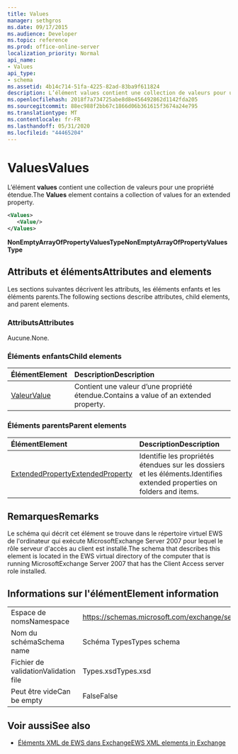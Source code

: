 ```yaml
---
title: Values
manager: sethgros
ms.date: 09/17/2015
ms.audience: Developer
ms.topic: reference
ms.prod: office-online-server
localization_priority: Normal
api_name:
- Values
api_type:
- schema
ms.assetid: 4b14c714-51fa-4225-82ad-83ba9f611824
description: L’élément values contient une collection de valeurs pour une propriété étendue.
ms.openlocfilehash: 2018f7a734725abe8d8e456492862d1142fda205
ms.sourcegitcommit: 88ec988f2bb67c1866d06b361615f3674a24e795
ms.translationtype: MT
ms.contentlocale: fr-FR
ms.lasthandoff: 05/31/2020
ms.locfileid: "44465204"
---
```

# <a name="values"></a><span data-ttu-id="15898-103">Values</span><span class="sxs-lookup"><span data-stu-id="15898-103">Values</span></span>

<span data-ttu-id="15898-104">L’élément **values** contient une collection de valeurs pour une propriété étendue.</span><span class="sxs-lookup"><span data-stu-id="15898-104">The **Values** element contains a collection of values for an extended property.</span></span> 
  
```xml
<Values>
   <Value/>
</Values>
```

<span data-ttu-id="15898-105">**NonEmptyArrayOfPropertyValuesType**</span><span class="sxs-lookup"><span data-stu-id="15898-105">**NonEmptyArrayOfPropertyValuesType**</span></span>

## <a name="attributes-and-elements"></a><span data-ttu-id="15898-106">Attributs et éléments</span><span class="sxs-lookup"><span data-stu-id="15898-106">Attributes and elements</span></span>

<span data-ttu-id="15898-107">Les sections suivantes décrivent les attributs, les éléments enfants et les éléments parents.</span><span class="sxs-lookup"><span data-stu-id="15898-107">The following sections describe attributes, child elements, and parent elements.</span></span>
  
### <a name="attributes"></a><span data-ttu-id="15898-108">Attributs</span><span class="sxs-lookup"><span data-stu-id="15898-108">Attributes</span></span>

<span data-ttu-id="15898-109">Aucune.</span><span class="sxs-lookup"><span data-stu-id="15898-109">None.</span></span>
  
### <a name="child-elements"></a><span data-ttu-id="15898-110">Éléments enfants</span><span class="sxs-lookup"><span data-stu-id="15898-110">Child elements</span></span>

|<span data-ttu-id="15898-111">**Élément**</span><span class="sxs-lookup"><span data-stu-id="15898-111">**Element**</span></span>|<span data-ttu-id="15898-112">**Description**</span><span class="sxs-lookup"><span data-stu-id="15898-112">**Description**</span></span>|
|:-----|:-----|
|[<span data-ttu-id="15898-113">Valeur</span><span class="sxs-lookup"><span data-stu-id="15898-113">Value</span></span>](value.md) <br/> |<span data-ttu-id="15898-114">Contient une valeur d’une propriété étendue.</span><span class="sxs-lookup"><span data-stu-id="15898-114">Contains a value of an extended property.</span></span>  <br/> |
   
### <a name="parent-elements"></a><span data-ttu-id="15898-115">Éléments parents</span><span class="sxs-lookup"><span data-stu-id="15898-115">Parent elements</span></span>

|<span data-ttu-id="15898-116">**Élément**</span><span class="sxs-lookup"><span data-stu-id="15898-116">**Element**</span></span>|<span data-ttu-id="15898-117">**Description**</span><span class="sxs-lookup"><span data-stu-id="15898-117">**Description**</span></span>|
|:-----|:-----|
|[<span data-ttu-id="15898-118">ExtendedProperty</span><span class="sxs-lookup"><span data-stu-id="15898-118">ExtendedProperty</span></span>](extendedproperty.md) <br/> |<span data-ttu-id="15898-119">Identifie les propriétés étendues sur les dossiers et les éléments.</span><span class="sxs-lookup"><span data-stu-id="15898-119">Identifies extended properties on folders and items.</span></span>  <br/> |
   
## <a name="remarks"></a><span data-ttu-id="15898-120">Remarques</span><span class="sxs-lookup"><span data-stu-id="15898-120">Remarks</span></span>

<span data-ttu-id="15898-121">Le schéma qui décrit cet élément se trouve dans le répertoire virtuel EWS de l'ordinateur qui exécute MicrosoftExchange Server 2007 pour lequel le rôle serveur d'accès au client est installé.</span><span class="sxs-lookup"><span data-stu-id="15898-121">The schema that describes this element is located in the EWS virtual directory of the computer that is running MicrosoftExchange Server 2007 that has the Client Access server role installed.</span></span>
  
## <a name="element-information"></a><span data-ttu-id="15898-122">Informations sur l'élément</span><span class="sxs-lookup"><span data-stu-id="15898-122">Element information</span></span>

|||
|:-----|:-----|
|<span data-ttu-id="15898-123">Espace de noms</span><span class="sxs-lookup"><span data-stu-id="15898-123">Namespace</span></span>  <br/> |https://schemas.microsoft.com/exchange/services/2006/types  <br/> |
|<span data-ttu-id="15898-124">Nom du schéma</span><span class="sxs-lookup"><span data-stu-id="15898-124">Schema name</span></span>  <br/> |<span data-ttu-id="15898-125">Schéma Types</span><span class="sxs-lookup"><span data-stu-id="15898-125">Types schema</span></span>  <br/> |
|<span data-ttu-id="15898-126">Fichier de validation</span><span class="sxs-lookup"><span data-stu-id="15898-126">Validation file</span></span>  <br/> |<span data-ttu-id="15898-127">Types.xsd</span><span class="sxs-lookup"><span data-stu-id="15898-127">Types.xsd</span></span>  <br/> |
|<span data-ttu-id="15898-128">Peut être vide</span><span class="sxs-lookup"><span data-stu-id="15898-128">Can be empty</span></span>  <br/> |<span data-ttu-id="15898-129">False</span><span class="sxs-lookup"><span data-stu-id="15898-129">False</span></span>  <br/> |
   
## <a name="see-also"></a><span data-ttu-id="15898-130">Voir aussi</span><span class="sxs-lookup"><span data-stu-id="15898-130">See also</span></span>

- [<span data-ttu-id="15898-131">Éléments XML de EWS dans Exchange</span><span class="sxs-lookup"><span data-stu-id="15898-131">EWS XML elements in Exchange</span></span>](ews-xml-elements-in-exchange.md)

